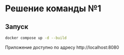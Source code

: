 # Решение команды №1

## Запуск

```bash
docker compose up -d --build
```

Приложение доступно по адресу http://localhost:8080
